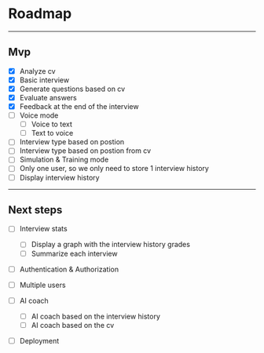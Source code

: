 # Roadmap
---
## Mvp
- [x] Analyze cv
- [x] Basic interview
- [x] Generate questions based on cv
- [x] Evaluate answers
- [x] Feedback at the end of the interview
- [ ] Voice mode
    - [ ] Voice to text
    - [ ] Text to voice
- [ ] Interview type based on postion
- [ ] Interview type based on postion from cv
- [ ] Simulation & Training mode
- [ ] Only one user, so we only need to store 1 interview history
- [ ] Display interview history
---
## Next steps
- [ ] Interview stats
    - [ ] Display a graph with the interview history grades
    - [ ] Summarize each interview
- [ ] Authentication & Authorization
- [ ] Multiple users
- [ ] AI coach
    - [ ] AI coach based on the interview history
    - [ ] AI coach based on the cv
- [ ] Deployment

